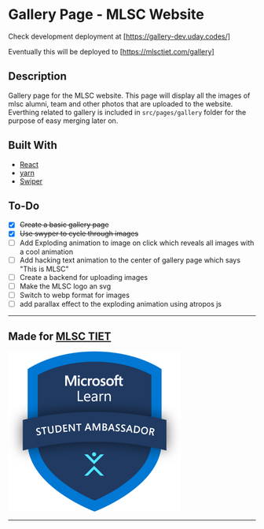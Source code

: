 # Gallery Page - MLSC Website

Check development deployment at [https://gallery-dev.uday.codes/]

Eventually this will be deployed to [https://mlsctiet.com/gallery]

## Description

Gallery page for the MLSC website. This page will display all the images of mlsc alumni, team and other photos that are uploaded to the website.
Everthing related to gallery is included in `src/pages/gallery` folder for the purpose of easy merging later on.

## Built With

- [React](https://reactjs.org/)
- [yarn](https://yarnpkg.com/)
- [Swiper](https://swiperjs.com/)

## To-Do

- [x] ~~Create a basic gallery page~~
- [x] ~~Use swyper to cycle through images~~
- [ ] Add Exploding animation to image on click which reveals all images with a cool animation
- [ ] Add hacking text animation to the center of gallery page which says "This is MLSC"
- [ ] Create a backend for uploading images
- [ ] Make the MLSC logo an svg
- [ ] Switch to webp format for images
- [ ] add parallax effect to the exploding animation using atropos js

---

## Made for [MLSC TIET](https://mlsctiet.com/)

[![MLSC TIET](./public/logo.png)](https://mlsctiet.com/)

---
